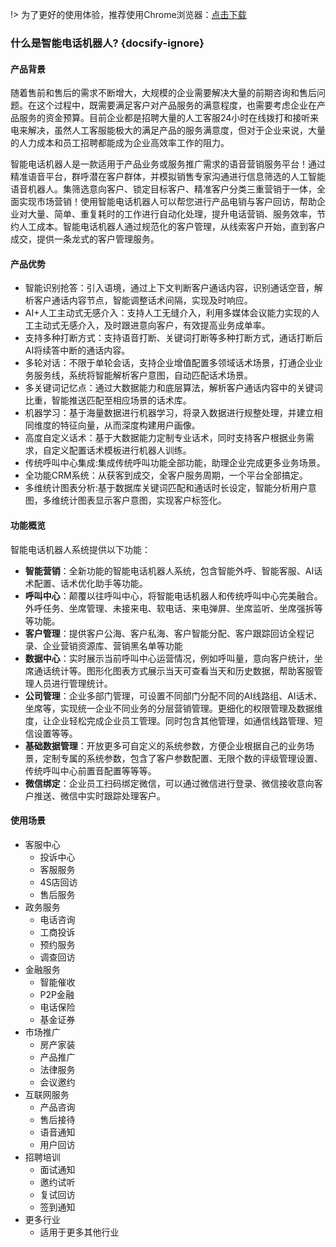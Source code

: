 !> 为了更好的使用体验，推荐使用Chrome浏览器：[点击下载](https://www.google.cn/intl/zh-CN/chrome/)

### 什么是智能电话机器人? {docsify-ignore}

#### 产品背景

随着售前和售后的需求不断增大，大规模的企业需要解决大量的前期咨询和售后问题。在这个过程中，既需要满足客户对产品服务的满意程度，也需要考虑企业在产品服务的资金预算。目前企业都是招聘大量的人工客服24小时在线拨打和接听来电来解决，虽然人工客服能极大的满足产品的服务满意度，但对于企业来说，大量的人力成本和员工招聘都能成为企业高效率工作的阻力。   

智能电话机器人是一款适用于产品业务或服务推广需求的语音营销服务平台！通过精准语音平台，群呼潜在客户群体，并模拟销售专家沟通进行信息筛选的人工智能语音机器人。集筛选意向客户、锁定目标客户、精准客户分类三重营销于一体，全面实现市场营销！使用智能电话机器人可以帮您进行产品电销与客户回访，帮助企业对大量、简单、重复耗时的工作进行自动化处理，提升电话营销、服务效率，节约人工成本。智能电话机器人通过规范化的客户管理，从线索客户开始，直到客户成交，提供一条龙式的客户管理服务。    

#### 产品优势

- 智能识别抢答：引入语境，通过上下文判断客户通话内容，识别通话空音，解析客户通话内容节点，智能调整话术间隔，实现及时响应。
- AI+人工主动式无感介入：支持人工无缝介入，利用多媒体会议能力实现的人工主动式无感介入，及时跟进意向客户，有效提高业务成单率。
- 支持多种打断方式：支持语音打断、关键词打断等多种打断方式，通话打断后AI将续答中断的通话内容。
- 多轮对话：不限于单轮会话，支持企业增值配置多领域话术场景，打通企业业务服务线，系统将智能解析客户意图，自动匹配话术场景。
- 多关键词记忆点：通过大数据能力和底层算法，解析客户通话内容中的关键词比重，智能推送匹配至相应场景的话术库。
- 机器学习：基于海量数据进行机器学习，将录入数据进行规整处理，并建立相同维度的特征向量，从而深度构建用户画像。
- 高度自定义话术：基于大数据能力定制专业话术，同时支持客户根据业务需求，自定义配置话术模板进行机器人训练。
- 传统呼叫中心集成:集成传统呼叫功能全部功能，助理企业完成更多业务场景。
- 全功能CRM系统：从获客到成交，全客户服务周期，一个平台全部搞定。
- 多维统计图表分析:基于数据库关键词匹配和通话时长设定，智能分析用户意图，多维统计图表显示客户意图，实现客户标签化。

#### 功能概览

智能电话机器人系统提供以下功能：

- **智能营销**：全新功能的智能电话机器人系统，包含智能外呼、智能客服、AI话术配置、话术优化助手等功能。
- **呼叫中心**：颠覆以往呼叫中心，将智能电话机器人和传统呼叫中心完美融合。外呼任务、坐席管理、未接来电、软电话、来电弹屏、坐席监听、坐席强拆等等功能。
- **客户管理**：提供客户公海、客户私海、客户智能分配、客户跟踪回访全程记录、企业营销资源库、营销黑名单等功能
- **数据中心**：实时展示当前呼叫中心运营情况，例如呼叫量，意向客户统计，坐席通话统计等。图形化图表方式展示当天可查看当天和历史数据，帮助客服管理人员进行管理统计。
- **公司管理**：企业多部门管理，可设置不同部门分配不同的AI线路组、AI话术、坐席等，实现统一企业不同业务的分层营销管理。更细化的权限管理及数据维度，让企业轻松完成企业员工管理。同时包含其他管理，如通信线路管理、短信设置等等。
- **基础数据管理**：开放更多可自定义的系统参数，方便企业根据自己的业务场景，定制专属的系统参数，包含了客户参数配置、无限个数的评级管理设置、传统呼叫中心前置音配置等等等。
- **微信绑定**：企业员工扫码绑定微信，可以通过微信进行登录、微信接收意向客户推送、微信中实时跟踪处理客户。

#### 使用场景

- 客服中心
  - 投诉中心
  - 客服服务
  - 4S店回访
  - 售后服务
- 政务服务
  - 电话咨询
  - 工商投诉
  - 预约服务
  - 调查回访
- 金融服务
  - 智能催收   
  - P2P金融
  - 电话保险
  - 基金证券
- 市场推广
  - 房产家装
  - 产品推广
  - 法律服务  
  - 会议邀约
- 互联网服务
  - 产品咨询
  - 售后接待
  - 语音通知
  - 用户回访
- 招聘培训
  - 面试通知
  - 邀约试听
  - 复试回访
  - 签到通知
- 更多行业
  - 适用于更多其他行业
